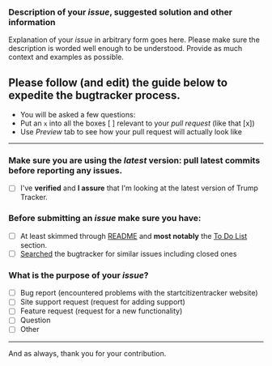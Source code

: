 ### Description of your *issue*, suggested solution and other information

Explanation of your *issue* in arbitrary form goes here. Please make sure the description is worded well enough to be understood. Provide as much context and examples as possible.

## Please follow (and edit) the guide below to expedite the bugtracker process.

- You will be asked a few questions:
- Put an `x` into all the boxes [ ] relevant to your *pull request* (like that [x])
- Use *Preview* tab to see how your pull request will actually look like

---

### Make sure you are using the *latest* version: pull latest commits before reporting any issues.
- [ ] I've **verified** and **I assure** that I'm looking at the latest version of Trump Tracker.

### Before submitting an *issue* make sure you have:
- [ ] At least skimmed through [README](https://github.com/StarCitizenTracker/startcitizentracker.github.io/blob/master/README.md) and **most notably** the [To Do List](https://github.com/StarCitizenTracker/startcitizentracker.github.io#to-do-list) section.
- [ ] [Searched](https://github.com/StarCitizenTracker/startcitizentracker.github.io/search?type=Issues) the bugtracker for similar issues including closed ones

### What is the purpose of your *issue*?
- [ ] Bug report (encountered problems with the startcitizentracker website)
- [ ] Site support request (request for adding support)
- [ ] Feature request (request for a new functionality)
- [ ] Question
- [ ] Other

---

And as always, thank you for your contribution.
